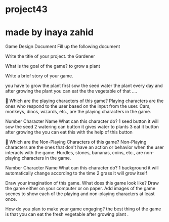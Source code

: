 # project43

# made by inaya zahid
Game Design Document Fill up the following document

Write the title of your project. the Gardener

What is the goal of the game? to grow a plant

Write a brief story of your game.

you have to grow the plant first sow the seed water the plant every day and after growing the plant you can eat the the vegetable of that ....

 Which are the playing characters of this game? Playing characters are the ones who respond to the user based on the input from the user. Cars, monkeys, dinos, wizards, etc., are the playing characters in the game.

Number Character Name What can this character do?
1 seed button it will sow the seed
2 watering can button it gives water to plants
3 eat it button after growing the you can eat this with the help of this button

 Which are the Non-Playing Characters of this game? Non-Playing characters are the ones that don't have an action or behavior when the user interacts with the game. Hurdles, stones, bananas, coins, etc., are non-playing characters in the game.

Number Character Name What can this character do?
1 background it will automatically change according to the time
2 grass it will grow itself

Draw your imagination of this game. What does this game look like? Draw the game either on your computer or on paper. Add images of the game scenes to show each of the playing and non-playing characters at least once.

How do you plan to make your game engaging? the best thing of the game is that you can eat the fresh vegetable after growing plant .
